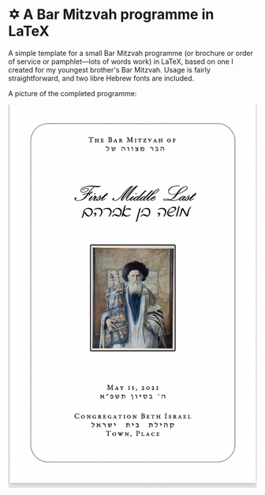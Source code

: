 # ✡ A Bar Mitzvah programme in LaTeX
A simple template for a small Bar Mitzvah programme (or brochure or order of service or pamphlet—lots of words work) in LaTeX, based on one I created for my youngest brother's Bar Mitzvah.  Usage is fairly straightforward, and two libre Hebrew fonts are included.

A picture of the completed programme:


![programme cover](https://github.com/ezgranet/bar-mitzvah-programme/blob/main/cover.png)

